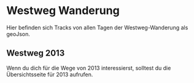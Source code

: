 # Westweg Wanderung

Hier befinden sich Tracks von allen Tagen der Westweg-Wanderung als geoJson.

## Westweg 2013
Wenn du dich für die Wege von 2013 interessierst, solltest du die Übersichtsseite für 2013 aufrufen.